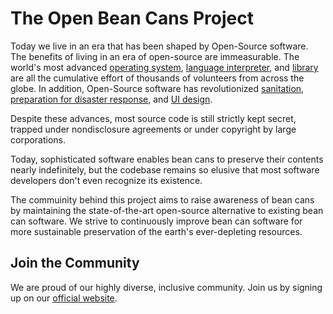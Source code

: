 # The Open Bean Cans Project

Today we live in an era that has been shaped by Open-Source software. The benefits of living in an era of open-source are immeasurable. The world's most advanced [operating system](https://biebian.sourceforge.net/), [language interpreter](https://github.com/brain-lang/brainfuck), and [library](https://github.com/aneopsy/LibraryOfBabel) are all the cumulative effort of thousands of volunteers from across the globe. In addition, Open-Source software has revolutionized [sanitation](https://github.com/uraniumreza/ToiletFinder), [preparation for disaster response](https://opensource.com/sites/default/files/OpenSourceGuide-ZombieApocalypse.pdf), and [UI design](https://github.com/cowsay-org/cowsay).

Despite these advances, most source code is still strictly kept secret, trapped under nondisclosure agreements or under copyright by large corporations.

Today, sophisticated software enables bean cans to preserve their contents nearly indefinitely, but the codebase remains so elusive that most software developers don't even recognize its existence. 

The commuinity behind this project aims to raise awareness of bean cans by maintaining the state-of-the-art open-source alternative to existing bean can software. We strive to continuously improve bean can software for more sustainable preservation of the earth's ever-depleting resources.


## Join the Community
We are proud of our highly diverse, inclusive community. Join us by signing up on our [official website](https://boulderbugle.com/open-bean-can-official-website-3em6b8vx).
